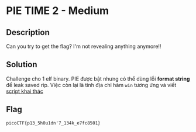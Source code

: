 # PIE TIME 2 - Medium
## Description
Can you try to get the flag? I'm not revealing anything anymore!!
## Solution
Challenge cho 1 elf binary. PIE được bật nhưng có thể dùng lỗi **format string** để leak saved rip. Việc còn lại là tính địa chỉ hàm `win` tương ứng và viết [script khai thác](./exp.py)
## Flag
```
picoCTF{p13_5h0u1dn'7_134k_e7fc8501}
```